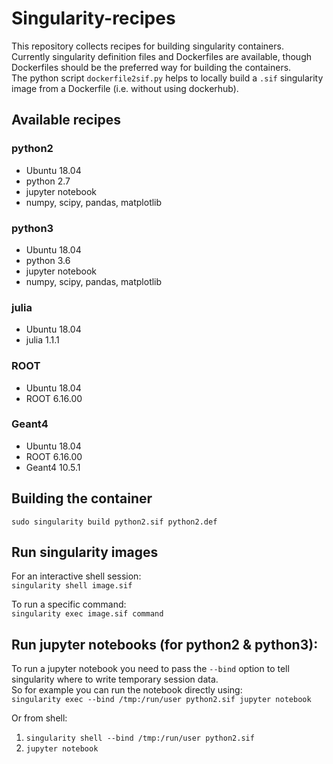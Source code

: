 # Singularity-recipes
This repository collects recipes for building singularity containers.  
Currently singularity definition files and Dockerfiles are available, though Dockerfiles should be the preferred way for building the containers.   
The python script `dockerfile2sif.py` helps to locally build a `.sif` singularity image from a Dockerfile (i.e. without using dockerhub).

## Available recipes

### python2
+ Ubuntu 18.04
+ python 2.7
+ jupyter notebook
+ numpy,  scipy,  pandas, matplotlib

### python3
+ Ubuntu 18.04
+ python 3.6
+ jupyter notebook
+ numpy,  scipy,  pandas, matplotlib

### julia
+ Ubuntu 18.04
+ julia 1.1.1

### ROOT
+ Ubuntu 18.04
+ ROOT 6.16.00

### Geant4
+ Ubuntu 18.04
+ ROOT 6.16.00
+ Geant4 10.5.1

## Building the container
`sudo singularity build python2.sif python2.def`

## Run singularity images
For an interactive shell session:  
`singularity shell image.sif` 

To run a specific command:  
`singularity exec image.sif command`

## Run jupyter notebooks (for python2 & python3): 
To run a jupyter notebook you need to pass the `--bind` option to tell singularity where to write temporary session data.  
So for example you can run the notebook directly using:  
`singularity exec --bind /tmp:/run/user python2.sif jupyter notebook`  

Or from shell:  
1. `singularity shell --bind /tmp:/run/user python2.sif`  
2. `jupyter notebook`
	
